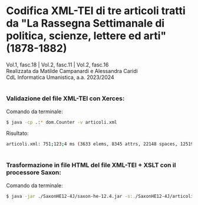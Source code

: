 # Codifica XML-TEI di tre articoli tratti da "La Rassegna Settimanale di politica, scienze, lettere ed arti" (1878-1882)
Vol.1, fasc.18 | Vol.2, fasc.11 | Vol.2, fasc.16</br>
Realizzata da Matilde Campanardi e Alessandra Caridi</br>
CdL Informatica Umanistica, a.a. 2023/2024</br>

# <h3>Validazione del file XML-TEI con Xerces:</h3>
Comando da terminale:
```bash
$ java -cp .:* dom.Counter -v articoli.xml
```

Risultato:
```bash
articoli.xml: 751;123;4 ms (3633 elems, 8345 attrs, 22148 spaces, 125195 chars)
```

# <h3>Trasformazione in file HTML del file XML-TEI + XSLT con il processore Saxon:</h3>
Comando da terminale:
```bash
$ java -jar ./SaxonHE12-4J/saxon-he-12.4.jar -s:./SaxonHE12-4J/articoli.xml -xsl:./SaxonHE12-4J/transform.xsl -o:./SaxonHE12-4J/articoli.html
```


